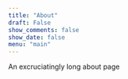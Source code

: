```yaml
---
title: "About"
draft: False
show_comments: false
show_date: false
menu: "main"
---
```


An excruciatingly long about page